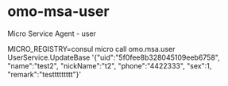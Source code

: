 # omo-msa-user
Micro Service Agent - user


MICRO_REGISTRY=consul micro call omo.msa.user UserService.UpdateBase '{"uid":"5f0fee8b328045109eeb6758", "name":"test2", "nickName":"t2", "phone":"4422333", "sex":1, "remark":"testtttttttt"}'